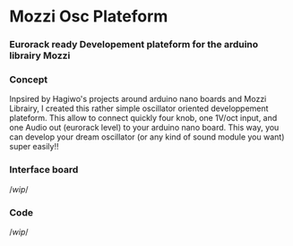 # Mozzi Osc Plateform
### Eurorack ready Developement plateform for the arduino librairy Mozzi  


### Concept

Inpsired by Hagiwo's projects around arduino nano boards and Mozzi Librairy, I created this rather simple oscillator oriented developpement plateform.
This allow to connect quickly four knob, one 1V/oct input, and one Audio out (eurorack level) to your arduino nano board. This way, you can develop your dream oscillator (or any kind of sound module you want) super easily!!


### Interface board

/*wip*/

### Code

/*wip*/

